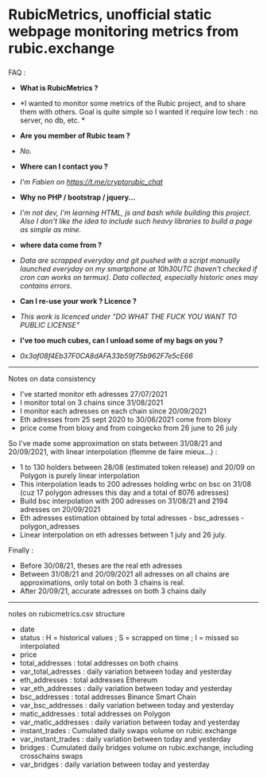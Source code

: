 # RubicMetrics, unofficial static webpage monitoring metrics from rubic.exchange

### 

FAQ :
* **What is RubicMetrics ?**
* *I wanted to monitor some metrics of the Rubic project, and to share them with others. Goal is quite simple so I wanted it require low tech : no server, no db, etc. *

* **Are you member of Rubic team ?**
* *No.*

* **Where can I contact you ?**
* *I'm Fabien on https://t.me/cryptorubic_chat*

* **Why no PHP / bootstrap / jquery...**
* *I'm not dev, I'm learning HTML, js and bash while building this project. Also I don't like the idea to include such heavy libraries to build a page as simple as mine.*

* **where data come from ?** 
* *Data are scrapped everyday and git pushed with a script manually launched everyday on my smartphone at 10h30UTC (haven't checked if cron can works on termux). Data collected, especially historic ones may contains errors.*

* **Can I re-use your work ? Licence ?**
*  *This work is licenced under "DO WHAT THE FUCK YOU WANT TO PUBLIC LICENSE"*

* **I've too much cubes, can I unload some of my bags on you ?**
* *0x3af08f4Eb37F0CA8dAFA33b59f75b962F7e5cE66*


-----------------

Notes on data consistency

* I've started monitor eth adresses 27/07/2021
* I monitor total on 3 chains since 31/08/2021
* I monitor each adresses on each chain since 20/09/2021
* Eth adresses from 25 sept 2020 to 30/06/2021 come from bloxy
* price come from bloxy and from coingecko from 26 june to 26 july

So I've made some approximation on stats between 31/08/21 and 20/09/2021, with linear interpolation (flemme de faire mieux...) :
* 1 to 130 holders between 28/08 (estimated token release) and 20/09 on Polygon is purely linear interpolation
* This interpolation leads to 200 adresses holding wrbc on bsc on 31/08 (cuz 17 polygon adresses this day and a total of 8076 adresses)
* Build bsc interpolation with 200 adresses on 31/08/21 and 2194 adresses on 20/09/2021
* Eth adresses estimation obtained by total adresses - bsc_adresses - polygon_adresses
* Linear interpolation on eth adresses between 1 july and 26 july.

Finally :
* Before 30/08/21, theses are the real eth adresses
* Between 31/08/21 and 20/09/2021 all adresses on all chains are approximations, only total on both 3 chains is real.
* After 20/09/21, accurate adresses on both 3 chains daily

-----------------

notes on rubicmetrics.csv structure

* date
* status : H = historical values ; S = scrapped on time ; I = missed so interpolated
* price
* total_addresses : total addresses on both chains
* var_total_adresses : daily variation between today and yesterday
* eth_addresses : total addresses Ethereum
* var_eth_addresses : daily variation between today and yesterday
* bsc_addresses : total addresses Binance Smart Chain
* var_bsc_addresses : daily variation between today and yesterday
* matic_addresses : total addresses on Polygon
* var_matic_addresses : daily variation between today and yesterday
* instant_trades : Cumulated daily swaps volume on rubic.exchange
* var_instant_trades : daily variation between today and yesterday
* bridges : Cumulated daily bridges volume on rubic.exchange, including crosschains swaps
* var_bridges : daily variation between today and yesterday



